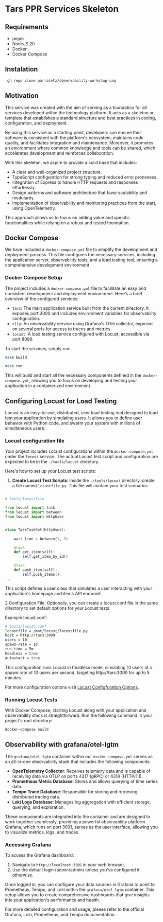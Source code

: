 # Tars PPR Services Skeleton

## Requirements

* pnpm
* NodeJS 20
* Docker
* Docker Compose

## Instalation

```bash
 gh repo clone parraletz/observability-workshop-uaq 
```

## Motivation

This service was created with the aim of serving as a foundation for all services developed within the technology platform. It acts as a skeleton or template that establishes a standard structure and best practices in coding, configuration, and deployment.

By using this service as a starting point, developers can ensure their software is consistent with the platform's ecosystem, maintains code quality, and facilitates integration and maintenance. Moreover, it promotes an environment where common knowledge and tools can be shared, which accelerates development and reinforces collaboration.

With this skeleton, we aspire to provide a solid base that includes:

- A clear and well-organized project structure.
- TypeScript configuration for strong typing and reduced error proneness.
- Integration of Express to handle HTTP requests and responses effortlessly.
- Design patterns and software architecture that favor scalability and modularity.
- Implementation of observability and monitoring practices from the start, using OpenTelemetry.

This approach allows us to focus on adding value and specific functionalities while relying on a robust and tested foundation.


## Docker Compose

We have included a `docker-compose.yml` file to simplify the development and deployment process. This file configures the necessary services, including the application server, observability tools, and a load testing tool, ensuring a comprehensive development environment.

### Docker Compose Setup

The project includes a `docker-compose.yml` file to facilitate an easy and consistent development and deployment environment. Here's a brief overview of the configured services:

- `tars`: The main application service built from the current directory. It exposes port 3000 and includes environment variables for observability configuration.
- `o11y`: An observability service using Grafana's OTel collector, exposed on several ports for access to traces and metrics.
- `locust`: A load testing service configured with Locust, accessible via port 8089.

To start the services, simply run:

```bash
make build
```

```bash
make run
```
This will build and start all the necessary components defined in the `docker-compose.yml`, allowing you to focus on developing and testing your application in a containerized environment.


## Configuring Locust for Load Testing

Locust is an easy-to-use, distributed, user load testing tool designed to load test your application by simulating users. It allows you to define user behavior with Python code, and swarm your system with millions of simultaneous users.

### Locust configuration file


Your project includes Locust configurations within the `docker-compose.yml` under the `locust` service. The actual Locust test script and configuration are expected to be in the `./tools/locust` directory.

Here's how to set up your Locust test scripts:

1. **Create Locust Test Scripts**: Inside the `./tools/locust` directory, create a file named `locustfile.py`. This file will contain your test scenarios.


```python

# tools/locustfile

from locust import task
from locust import between
from locust import HttpUser


class TarsTaskSet(HttpUser):
    
    wait_time = between(1, 5)

    @task
    def get_item(self):
        self.get_item_by_id()

    @task
    def push_item(self):
        self.push_items()
...
```

This script defines a user class that simulates a user interacting with your application's homepage and items API endpoint.

2 Configuration File: Optionally, you can create a locust.conf file in the same directory to set default options for your Locust tests.

Example locust.conf:

```bash
# tools/locust.conf
locustfile = /mnt/locust/locustfile.py
host = http://tars:3000
users = 10
spawn-rate = 10
run-time = 5m
headless = true
autostart = true
```

This configuration runs Locust in headless mode, simulating 10 users at a spawn rate of 10 users per second, targeting http://tars:3000 for up to 5 minutes.

For more configuration options visit [Locust Configfuration Options](https://docs.locust.io/en/stable/configuration.html#configuration-file).

### Running Locust Tests

With Docker Compose, starting Locust along with your application and observability stack is straightforward. Run the following command in your project's root directory:

```bash
docker-compose build

```

## Observability with grafana/otel-lgtm

The `grafana/otel-lgtm` container within our `docker-compose.yml` serves as an all-in-one observability stack that includes the following components:

- **OpenTelemetry Collector**: Receives telemetry data and is capable of receiving data via OTLP on ports 4317 (gRPC) or 4318 (HTTP/1.1).
- **Prometheus Metric Database**: Stores and allows querying of time series data.
- **Tempo Trace Database**: Responsible for storing and retrieving distributed tracing data.
- **Loki Logs Database**: Manages log aggregation with efficient storage, querying, and exploration.

These components are integrated into the container and are designed to work together seamlessly, providing a powerful observability platform. Grafana, which runs on port 3001, serves as the user interface, allowing you to visualize metrics, logs, and traces.

### Accessing Grafana

To access the Grafana dashboard:

1. Navigate to `http://localhost:3001` in your web browser.
2. Use the default login (admin/admin) unless you've configured it otherwise.

Once logged in, you can configure your data sources in Grafana to point to Prometheus, Tempo, and Loki within the `grafana/otel-lgtm` container. This setup allows you to create comprehensive dashboards that give insights into your application's performance and health.

For more detailed configuration and usage, please refer to the official Grafana, Loki, Prometheus, and Tempo documentation.
